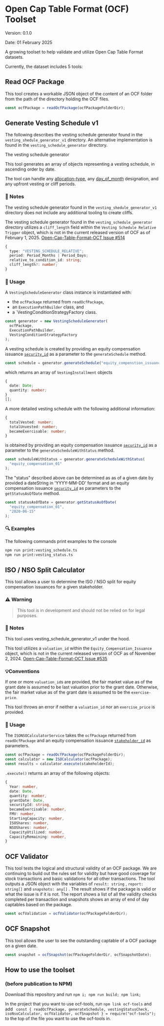 # Open Cap Table Format (OCF) Toolset

Version: 0.1.0

Date: 01 February 2025

A growing toolset to help validate and utilize Open Cap Table Format datasets.

Currently, the dataset includes 5 tools:

## Read OCF Package

This tool creates a workable JSON object of the content of an OCF folder from the path of the directory holding the OCF files.

```ts
const ocfPackage = readOcfPackage(ocfPackageFolderDir);
```

## Generate Vesting Schedule v1

The following describes the vesting schedule generator found in the `vesting_shedule_generator_v1` directory.
An alternative implementation is found in the `vesting_schedule_generator` directory.

The vesting schedule generator

This tool generates an array of objects representing a vesting schedule, in ascending order by date.

The tool can handle any [allocation-type](https://open-cap-table-coalition.github.io/Open-Cap-Format-OCF/schema_markdown/schema/objects/VestingTerms/#object-vesting-terms), any [day_of_month](https://open-cap-table-coalition.github.io/Open-Cap-Format-OCF/schema_markdown/schema/types/vesting/VestingPeriodInMonths/#type-vesting-period-in-months) designation, and any upfront vesting or cliff periods.

### 📝 Notes

The vesting schedule generator found in the `vesting_shedule_generator_v1` directory does not include any additional tooling to create cliffs.

The vesting schedule generator found in the `vesting_schedule_generator` directory utilizes a `cliff_length` field within the `Vesting Schedule Relative Trigger` object, which is not in the current released version of OCF as of February 1, 2025. [Open-Cap-Table-Format-OCT Issue #514](https://github.com/Open-Cap-Table-Coalition/Open-Cap-Format-OCF/issues/514#issue-2468182057)

```ts
{
  type: "VESTING_SCHEDULE_RELATIVE";
  period: Period_Months | Period_Days;
  relative_to_condition_id: string;
  cliff_length?: number;
}
```

### 🔧 Usage

A `VestingScheduleGenerator` class instance is instantiated with:

- the `ocfPackage` returned from `readOcfPackage`,
- an `ExecutionPathBuilder` class, and
- a `VestingConditionStrategyFactory class.

```ts
const generator = new VestingScheduleGenerator(
  ocfPackage,
  ExecutionPathBuilder,
  VestingConditionStrategyFactory
);
```

A vesting schedule is created by providing an equity compensation issuance [`security_id`](https://open-cap-table-coalition.github.io/Open-Cap-Format-OCF/schema_markdown/schema/objects/transactions/issuance/EquityCompensationIssuance/#object-equity-compensation-issuance-transaction) as a parameter to the `generateSchedule` method.

```ts
const schedule = generator.generateSchedule("equity_compenstion_issuance_01");
```

which returns an array of `VestingInstallment` objects

```ts
{
  date: Date;
  quantity: number;
}
[];
```

A more detailed vesting schedule with the following additional information:

```ts
{
  totalVested: number;
  totalUnvested: number;
  becameExercisable: number;
}
```

is obtained by providing an equity compensation issuance [`security_id`](https://open-cap-table-coalition.github.io/Open-Cap-Format-OCF/schema_markdown/schema/objects/transactions/issuance/EquityCompensationIssuance/#object-equity-compensation-issuance-transaction) as a parameter to the `generateScheduleWithStatus` method.

```ts
const scheduleWithStatus = generator.generateScheduleWithStatus(
  "equity_compensation_01"
);
```

The "status" described above can be determined as as of a given date by provided a dateString in 'YYYY-MM-DD' format and an equity compensation issuance [`security_id`](https://open-cap-table-coalition.github.io/Open-Cap-Format-OCF/schema_markdown/schema/objects/transactions/issuance/EquityCompensationIssuance/#object-equity-compensation-issuance-transaction) as parameters to the `getStatusAsOfDate` method.

```ts
const statusAsOfDate = generator.getStatusAsOfDate(
  "equity_compensation_01",
  "2020-06-15"
);
```

### 🔍 Examples

The following commands print examples to the console

```bash
npm run print:vesting_schedule.ts
npm run print:vesting_status.ts
```

## ISO / NSO Split Calculator

This tool allows a user to determine the ISO / NSO split for equity compensation issuances for a given stakeholder.

### ⚠️ **Warning**

> This tool is in development and should not be relied on for legal purposes.

### 📝 Notes

This tool uses vesting_schedule_generator_v1 under the hood.

This tool utilizes a `valuation_id` within the `Equity_Compensation_Issuance` object, which is not in the current released version of OCF as of November 2, 2024. [Open-Cap-Table-Format-OCT Issue #535](https://github.com/Open-Cap-Table-Coalition/Open-Cap-Format-OCF/issues/535#issue-2595216527)

### 💡Conventions

If one or more `valuation_id`s are provided, the fair market value as of the grant date is assumed to be last valuation prior to the grant date. Otherwise, the fair market value as of the grant date is assumed to be the `exercise-price`.

This tool throws an error if neither a `valuation_id` nor an `exercise_price` is provided.

### 🔧 Usage

The `ISONSOCalculatorService` takes the `ocfPackage` returned from `readOcfPackage` and an equity compensation issuance [`stakeholder_id`](https://open-cap-table-coalition.github.io/Open-Cap-Format-OCF/schema_markdown/schema/objects/transactions/issuance/EquityCompensationIssuance/#object-equity-compensation-issuance-transaction) as parameters.

```ts
const ocfPackage = readOcfPackage(ocfPackageFolderDir);
const calculator = new ISOCalculator(ocfPackage);
const results = calculator.execute(stakeholderId);
```

`.execute()` returns an array of the following objects:

```ts
{
  Year: number,
  date: Date,
  quantity: number,
  grantDate: Date,
  securityId: string,
  becameExercisable: number,
  FMV: number,
  StartingCapacity: number,
  ISOShares: number,
  NSOShares: number,
  CapacityUtilized: number,
  CapacityRemaining: number,
}
```

## OCF Validator

This tool tests the logical and structural validity of an OCF package. We are continuing to build out the rules set for validity but have good coverage for stock transactions and basic validations for all other transactions. The tool outputs a JSON object with the variables of `result: string` , `report: string[]` and `snapshots: any[]` . The result shows if the package is valid or what the issue is if it is not. The report shows a list of all the validity checks completed per transaction and snapshots shows an array of end of day captables based on the package.

```typescript
const ocfValidation = ocfValidator(ocfPackageFolderDir);
```

## OCF Snapshot

This tool allows the user to see the outstanding captable of a OCF package on a given date.

```typescript
const snapshot = ocfSnapshot(ocfPackageFolderDir, ocfSnapshotDate);
```

## How to use the toolset

### (before publication to NPM)

Download this repository and run `npm i; npm run build; npm link;`

In the project that you want to use ocf-tools, run `npm link ocf-tools` and add
` const { readOcfPackage, generateSchedule, vestingStatusCheck, isoNsoCalculator, ocfValidator, ocfSnapshot } = require("ocf-tools");`
to the top of the file you want to use the ocf-tools in.

